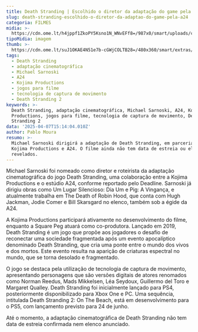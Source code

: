 ```yaml
---
title: Death Stranding | Escolhido o diretor da adaptação do game pela A24
slug: death-stranding-escolhido-o-diretor-da-adaptao-do-game-pela-a24
categoria: FILMES
midia: >-
  https://cdn.ome.lt/h4jppf1ZkoPY5Ksno1N_WNvEFf8=/987x0/smart/uploads/conteudo/fotos/02_GTHR6ba.jpg
tipoMidia: imagem
thumb: >-
  https://cdn.ome.lt/suJ1OKAE4N51e7b-cGWjCOLTB28=/480x360/smart/extras/conteudos/01_hooxTNa.jpg
tags:
  - Death Stranding
  - adaptação cinematográfica
  - Michael Sarnoski
  - A24
  - Kojima Productions
  - jogos para filme
  - tecnologia de captura de movimento
  - Death Stranding 2
keywords: >-
  Death Stranding, adaptação cinematográfica, Michael Sarnoski, A24, Kojima
  Productions, jogos para filme, tecnologia de captura de movimento, Death
  Stranding 2
data: '2025-04-07T15:14:04.010Z'
author: Pablo Moura
resumo: >-
  Michael Sarnoski dirigirá a adaptação de Death Stranding, em parceria com a
  Kojima Productions e A24. O filme ainda não tem data de estreia ou elenco
  revelados.
---
```


Michael Sarnoski foi nomeado como diretor e roteirista da adaptação cinematográfica do jogo Death Stranding, uma colaboração entre a Kojima Productions e o estúdio A24, conforme reportado pelo Deadline. Sarnoski já dirigiu obras como Um Lugar Silencioso: Dia Um e Pig: A Vingança, e atualmente trabalha em The Death of Robin Hood, que conta com Hugh Jackman, Jodie Comer e Bill Skarsgard no elenco, também sob a égide da A24.

A Kojima Productions participará ativamente no desenvolvimento do filme, enquanto a Square Peg atuará como co-produtora. Lançado em 2019, Death Stranding é um jogo que propõe aos jogadores o desafio de reconectar uma sociedade fragmentada após um evento apocalíptico denominado Death Stranding, que cria uma ponte entre o mundo dos vivos e dos mortos. Este evento resulta na aparição de criaturas espectral no mundo, que se torna desolado e fragmentado.

O jogo se destaca pela utilização de tecnologia de captura de movimento, apresentando personagens que são versões digitais de atores renomados como Norman Reedus, Mads Mikkelsen, Léa Seydoux, Guillermo del Toro e Margaret Qualley. Death Stranding foi inicialmente lançado para PS4, posteriormente disponibilizado para Xbox One e PC. Uma sequência, intitulada Death Stranding 2: On The Beach, está em desenvolvimento para o PS5, com lançamento previsto para 24 de junho.

Até o momento, a adaptação cinematográfica de Death Stranding não tem data de estreia confirmada nem elenco anunciado.

